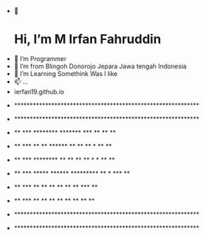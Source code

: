 - 👋 <h1>Hi, I’m M Irfan Fahruddin</h1>
- 👀 I’m Programmer
- 🌱 I’m from Blingoh Donorojo Jepara Jawa tengah Indonesia
- 💞️ I’m Learning Somethink Was I like
- 📫 ...
- ierfan19.github.io
- <p>************************************************************</p>
- <p>************************************************************</p>
- <p>**  		***  ********  *******   ***      **     **       **</p>
- <p>**	  	***  **	   **  ******	  ** **     ** *   **		    **</p>
- <p>**		  ***  ********  **      **   **	  ** * * **       **</p>
- <p>**    	***  *****	   ****** *********   **  * ***       **</p>
- <p>**    	***  **  **    **    **       **  **    ***       **</p>
- <p>**  	  ***  **   **   **   **         ** **     **       **</p>
- <p>************************************************************</p>
- <p>************************************************************</p>


<!---
Ierfan19/Ierfan19 is a ✨ special ✨ repository because its `README.md` (this file) appears on your GitHub profile.
You can click the Preview link to take a look at your changes.
--->
